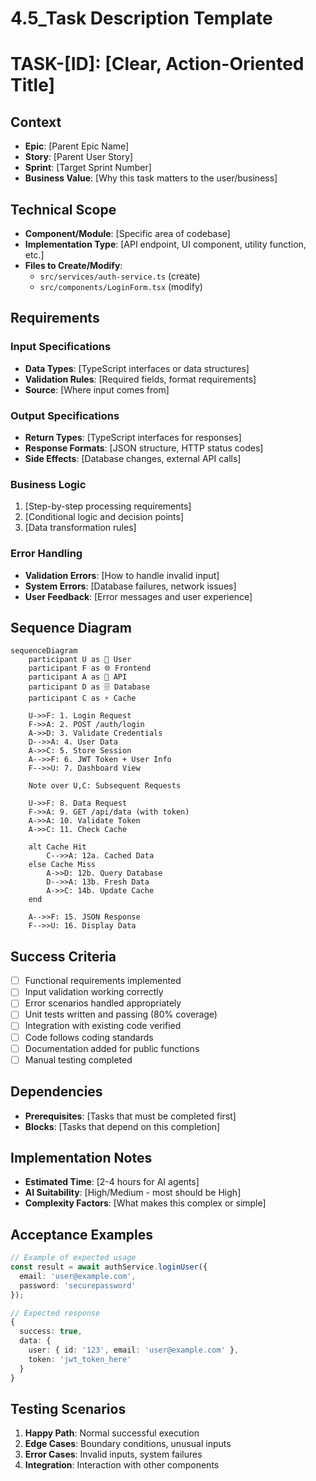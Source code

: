 # 4.5_Task Description Template

# TASK-[ID]: [Clear, Action-Oriented Title]

## Context

- **Epic**: [Parent Epic Name]
- **Story**: [Parent User Story]
- **Sprint**: [Target Sprint Number]
- **Business Value**: [Why this task matters to the user/business]

## Technical Scope

- **Component/Module**: [Specific area of codebase]
- **Implementation Type**: [API endpoint, UI component, utility function, etc.]
- **Files to Create/Modify**:
  - `src/services/auth-service.ts` (create)
  - `src/components/LoginForm.tsx` (modify)

## Requirements

### Input Specifications

- **Data Types**: [TypeScript interfaces or data structures]
- **Validation Rules**: [Required fields, format requirements]
- **Source**: [Where input comes from]

### Output Specifications

- **Return Types**: [TypeScript interfaces for responses]
- **Response Formats**: [JSON structure, HTTP status codes]
- **Side Effects**: [Database changes, external API calls]

### Business Logic

1. [Step-by-step processing requirements]
2. [Conditional logic and decision points]
3. [Data transformation rules]

### Error Handling

- **Validation Errors**: [How to handle invalid input]
- **System Errors**: [Database failures, network issues]
- **User Feedback**: [Error messages and user experience]

## Sequence Diagram

```mermaid
sequenceDiagram
    participant U as 👤 User
    participant F as 🌐 Frontend
    participant A as 🔧 API
    participant D as 🗄️ Database
    participant C as ⚡ Cache

    U->>F: 1. Login Request
    F->>A: 2. POST /auth/login
    A->>D: 3. Validate Credentials
    D-->>A: 4. User Data
    A->>C: 5. Store Session
    A-->>F: 6. JWT Token + User Info
    F-->>U: 7. Dashboard View

    Note over U,C: Subsequent Requests

    U->>F: 8. Data Request
    F->>A: 9. GET /api/data (with token)
    A->>A: 10. Validate Token
    A->>C: 11. Check Cache

    alt Cache Hit
        C-->>A: 12a. Cached Data
    else Cache Miss
        A->>D: 12b. Query Database
        D-->>A: 13b. Fresh Data
        A->>C: 14b. Update Cache
    end

    A-->>F: 15. JSON Response
    F-->>U: 16. Display Data
```

## Success Criteria

- [ ] Functional requirements implemented
- [ ] Input validation working correctly
- [ ] Error scenarios handled appropriately
- [ ] Unit tests written and passing (80% coverage)
- [ ] Integration with existing code verified
- [ ] Code follows coding standards
- [ ] Documentation added for public functions
- [ ] Manual testing completed

## Dependencies

- **Prerequisites**: [Tasks that must be completed first]
- **Blocks**: [Tasks that depend on this completion]

## Implementation Notes

- **Estimated Time**: [2-4 hours for AI agents]
- **AI Suitability**: [High/Medium - most should be High]
- **Complexity Factors**: [What makes this complex or simple]

## Acceptance Examples

```typescript
// Example of expected usage
const result = await authService.loginUser({
  email: 'user@example.com',
  password: 'securepassword'
});

// Expected response
{
  success: true,
  data: {
    user: { id: '123', email: 'user@example.com' },
    token: 'jwt_token_here'
  }
}
```

## Testing Scenarios

1. **Happy Path**: Normal successful execution
2. **Edge Cases**: Boundary conditions, unusual inputs
3. **Error Cases**: Invalid inputs, system failures
4. **Integration**: Interaction with other components
